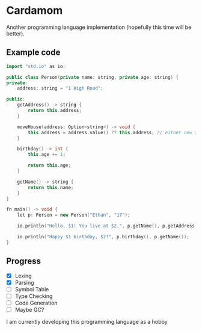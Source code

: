 # Cardamom
Another programming language implementation (hopefully this time will be better).


## Example code
```cpp
import "std.io" as io;

public class Person(private name: string, private age: string) {
private:
    address: string = "1 High Road";

public:
    getAddress() -> string {
        return this.address;
    }

    moveHouse(address: Option<string>) -> void {
        this.address = address.value() ?? this.address; // either new address or old address
    }

    birthday() -> int {
        this.age += 1;

        return this.age;
    }

    getName() -> string {
        return this.name;
    }
}

fn main() -> void {
    let p: Person = new Person("Ethan", "17");

    io.println("Hello, $1! You live at $2.", p.getName(), p.getAddress());

    io.println("Happy $1 birthday, $2!", p.birthday(), p.getName());
}
```

## Progress
- [x] Lexing
- [x] Parsing
- [ ] Symbol Table
- [ ] Type Checking
- [ ] Code Generation
- [ ] Maybe GC?

I am currently developing this programming language as a hobby